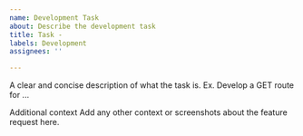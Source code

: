 ```yaml
---
name: Development Task
about: Describe the development task
title: Task -
labels: Development
assignees: ''

---
```


A clear and concise description of what the task is. Ex. Develop a GET route for ...

Additional context
Add any other context or screenshots about the feature request here.
